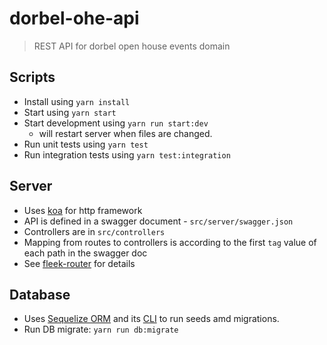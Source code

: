 # dorbel-ohe-api
> REST API for dorbel open house events domain

## Scripts
- Install using ``yarn install``
- Start using ``yarn start``
- Start development using ``yarn run start:dev``
  - will restart server when files are changed.
- Run unit tests using ``yarn test``
- Run integration tests using ``yarn test:integration``

## Server
- Uses [koa](http://koajs.com/) for http framework
- API is defined in a swagger document - ``src/server/swagger.json``
- Controllers are in ``src/controllers``
- Mapping from routes to controllers is according to the first ``tag`` value of each path in the swagger doc
- See [fleek-router](https://github.com/fleekjs/fleek-router) for details

## Database
- Uses [Sequelize ORM](https://github.com/sequelize/sequelize) and its [CLI](https://github.com/sequelize/cli) to run seeds amd migrations. 
- Run DB migrate: ``yarn run db:migrate``

